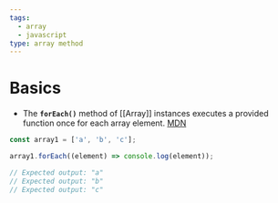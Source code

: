 ```yaml
---
tags:
  - array
  - javascript
type: array method
---
```

# Basics
- The **`forEach()`** method of [[Array]] instances executes a provided function once for each array element. [MDN](https://developer.mozilla.org/en-US/docs/Web/JavaScript/Reference/Global_Objects/Array/forEach)
```javascript
const array1 = ['a', 'b', 'c'];

array1.forEach((element) => console.log(element));

// Expected output: "a"
// Expected output: "b"
// Expected output: "c"
```
